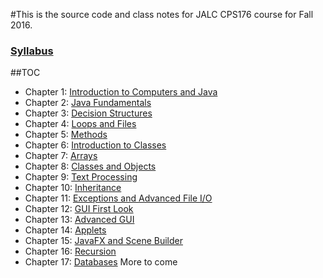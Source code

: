 #This is the source code and class notes for JALC CPS176 course for Fall 2016.
### [Syllabus]()
##TOC
* Chapter 1: [Introduction to Computers and Java](introduction/)
* Chapter 2: [Java Fundamentals](fundamentals/)
* Chapter 3: [Decision Structures](decision_structures/)
* Chapter 4: [Loops and Files](loops_and_files/)
* Chapter 5: [Methods](methods/)
* Chapter 6: [Introduction to Classes](classes_introduction/)
* Chapter 7: [Arrays](arrays/)
* Chapter 8: [Classes and Objects](classes_and_objects/)
* Chapter 9: [Text Processing](text_processing/)
* Chapter 10: [Inheritance](inheritance/)
* Chapter 11: [Exceptions and Advanced File I/O](exceptions_and_adv_file_io/)
* Chapter 12: [GUI First Look](gui_introduction/)
* Chapter 13: [Advanced GUI](gui_advanced/)
* Chapter 14: [Applets](applets/)
* Chapter 15: [JavaFX and Scene Builder](javafx_and_scene_builder/)
* Chapter 16: [Recursion](recursion/)
* Chapter 17: [Databases](databases/)
More to come
